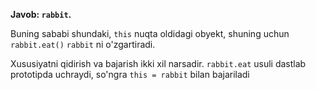 **Javob: `rabbit`.**

Buning sababi shundaki, `this` nuqta oldidagi obyekt, shuning uchun `rabbit.eat()` `rabbit` ni o'zgartiradi.

Xususiyatni qidirish va bajarish ikki xil narsadir.
`rabbit.eat` usuli dastlab prototipda uchraydi, so'ngra `this = rabbit` bilan bajariladi
